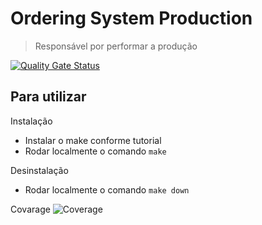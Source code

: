 # Ordering System Production
> Responsável por performar a produção

[![Quality Gate Status](http://127.0.0.1:9000/api/project_badges/measure?project=Production&metric=alert_status&token=sqb_34fca0f1eae8fc3010ed400fb9159f4fbb70b2ab)](http://127.0.0.1:9000/dashboard?id=Production)


## Para utilizar

Instalação
- Instalar o make conforme tutorial
- Rodar localmente o comando `make`

Desinstalação
- Rodar localmente o comando `make down`

Covarage
![Coverage](https://i.imgur.com/fIHDSp9.png)
